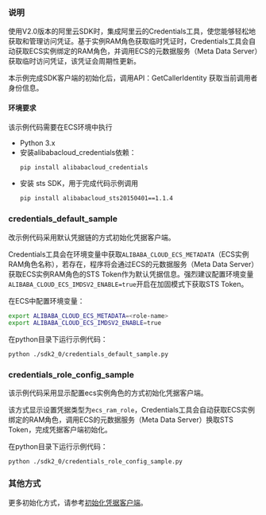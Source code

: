 ### 说明
使用V2.0版本的阿里云SDK时，集成阿里云的Credentials工具，使您能够轻松地获取和管理访问凭证。基于实例RAM角色获取临时凭证时，Credentials工具会自动获取ECS实例绑定的RAM角色，并调用ECS的元数据服务（Meta Data Server）获取临时访问凭证，该凭证会周期性更新。

本示例完成SDK客户端的初始化后，调用API：GetCallerIdentity 获取当前调用者身份信息。
#### 环境要求
该示例代码需要在ECS环境中执行
- Python 3.x
- 安装alibabacloud_credentials依赖：
    ```bash
    pip install alibabacloud_credentials
    ```
- 安装 sts SDK，用于完成代码示例调用
    ```bash
    pip install alibabacloud_sts20150401==1.1.4
    ```

### credentials_default_sample
改示例代码采用默认凭据链的方式初始化凭据客户端。

Credentials工具会在环境变量中获取`ALIBABA_CLOUD_ECS_METADATA`（ECS实例RAM角色名称），若存在，程序将会通过ECS的元数据服务（Meta Data Server）获取ECS实例RAM角色的STS Token作为默认凭据信息。强烈建议配置环境变量`ALIBABA_CLOUD_ECS_IMDSV2_ENABLE=true`开启在加固模式下获取STS Token。

在ECS中配置环境变量：
```bash
export ALIBABA_CLOUD_ECS_METADATA=<role-name>
export ALIBABA_CLOUD_ECS_IMDSV2_ENABLE=true
```
在python目录下运行示例代码：
```bash
python ./sdk2_0/credentials_default_sample.py
```

### credentials_role_config_sample
该示例代码采用显示配置ecs实例角色的方式初始化凭据客户端。

该方式显示设置凭据类型为`ecs_ram_role`，Credentials工具会自动获取ECS实例绑定的RAM角色，调用ECS的元数据服务（Meta Data Server）换取STS Token，完成凭据客户端初始化。

在python目录下运行示例代码：
```bash
python ./sdk2_0/credentials_role_config_sample.py
```
### 其他方式
更多初始化方式，请参考[初始化凭据客户端](https://help.aliyun.com/zh/sdk/developer-reference/v2-manage-access-credentials)。
